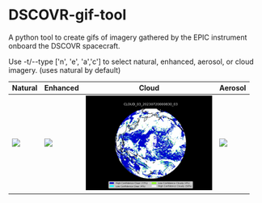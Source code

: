 # DSCOVR-gif-tool

A python tool to create gifs of imagery gathered by the EPIC instrument onboard the DSCOVR spacecraft.

Use -t/--type ['n', 'e', 'a','c'] to select natural, enhanced, aerosol, or cloud imagery. (uses natural by default)


| Natural                          | Enhanced                          | Cloud                                    | Aerosol |
| ----------------------------------- | ----------------------------------- | ------------------------------------------- | ---- 
| <img src="https://github.com/Trizlet/DSCOVR-gif-tool/blob/main/Examples/natural_2023-07-21.gif" width="250" height="auto"> | <img src="https://github.com/Trizlet/DSCOVR-gif-tool/blob/main/Examples/enhanced_2023-07-21.gif" width="250" height="auto"> | <img src="https://github.com/Trizlet/DSCOVR-gif-tool/blob/main/Examples/cloud_2023-07-20.gif" width="250" height="auto"> |<img src="https://github.com/Trizlet/DSCOVR-gif-tool/blob/main/Examples/aerosol_2023-07-21.gif" width="250" height="auto"> |

